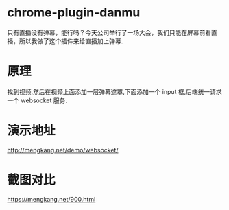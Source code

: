 # chrome-plugin-danmu
只有直播没有弹幕，能行吗？今天公司举行了一场大会，我们只能在屏幕前看直播，所以我做了这个插件来给直播加上弹幕.

# 原理
找到视频,然后在视频上面添加一层弹幕遮罩,下面添加一个 input 框,后端统一请求一个 websocket 服务.

# 演示地址
http://mengkang.net/demo/websocket/

# 截图对比
https://mengkang.net/900.html
